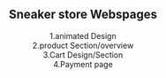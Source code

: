 
<center>

  <h2>Sneaker store Webspages</h2>
  <p>
    1.animated Design<br>
    2.product Section/overview<br>
    3.Cart Design/Section <br>
    4.Payment page
</center>
